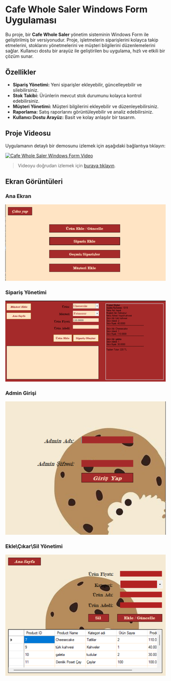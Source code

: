# Cafe Whole Saler Windows Form Uygulaması

Bu proje, bir **Cafe Whole Saler** yönetim sisteminin Windows Form ile geliştirilmiş bir versiyonudur. Proje, işletmelerin siparişlerini kolayca takip etmelerini, stoklarını yönetmelerini ve müşteri bilgilerini düzenlemelerini sağlar. Kullanıcı dostu bir arayüz ile geliştirilen bu uygulama, hızlı ve etkili bir çözüm sunar.

## Özellikler

- **Sipariş Yönetimi:** Yeni siparişler ekleyebilir, güncelleyebilir ve silebilirsiniz.
- **Stok Takibi:** Ürünlerin mevcut stok durumunu kolayca kontrol edebilirsiniz.
- **Müşteri Yönetimi:** Müşteri bilgilerini ekleyebilir ve düzenleyebilirsiniz.
- **Raporlama:** Satış raporlarını görüntüleyebilir ve analiz edebilirsiniz.
- **Kullanıcı Dostu Arayüz:** Basit ve kolay anlaşılır bir tasarım.

## Proje Videosu

Uygulamanın detaylı bir demosunu izlemek için aşağıdaki bağlantıya tıklayın:

[![Cafe Whole Saler Windows Form Video](https://img.youtube.com/vi/nfgtaVxWSCU/0.jpg)](https://www.youtube.com/watch?v=nfgtaVxWSCU)

> Videoyu doğrudan izlemek için [buraya tıklayın](https://www.youtube.com/watch?v=nfgtaVxWSCU).


## Ekran Görüntüleri

### Ana Ekran
![Ana Ekran](images/mainPage.png)

### Sipariş Yönetimi
![Sipariş Yönetimi](images/order.png)

### Admin Girişi
![Sipariş Yönetimi](images/admin.png)

### Ekle\Çıkar\Sil Yönetimi
![Sipariş Yönetimi](images/addUpdateDelete.png)

